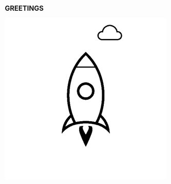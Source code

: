 ## GREETINGS
<!--   ![coding](./giphy.gif) -->
  <!-- ![code](./code.gif)-->
<!-- ![js code](./js.gif) -->
<!-- ![space man on the rocket](./stationaryspaceman.gif) -->
![rocket](./rocket.gif)